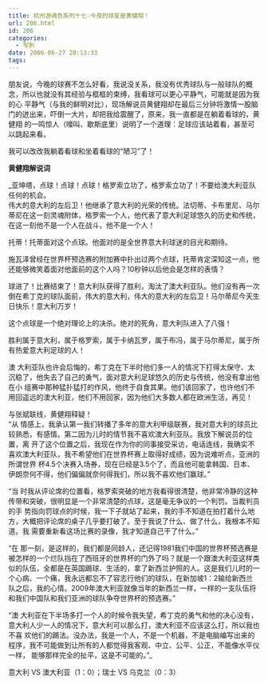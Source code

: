 ```yaml
---
title: 杭州游魂色系列十七-今夜的球星是黄健翔！
url: 206.html
id: 206
categories:
  - 写到
date: 2006-06-27 20:13:33
tags:
---
```


朋友说，今晚的球赛不怎么好看，我说没关系，我没有优秀球队与一般球队的概念，所以也就没有其经验与框框的束缚，我看球可以更心平静气，可能就是因为我的心 平静气（与我的鲜明对比），现场解说员黄健翔却在最后三分钟将激情一股脑门的迸出来，吓倒一大片，却把我给震醒了，原来，我一直都是在躺着看球的，黄健翔 的一鸣惊人（嚎叫、歇斯底里）说明了一个道理：足球应该站着看，甚至可以跳起来看。  
  
我可以改改我躺着看球和坐着看球的“陋习”了！  
  
  
**黄健翔解说词**  
  
_亚坤塔，点球！点球！点球！格罗索立功了，格罗索立功了！不要给澳大利亚队任何的机会。  
伟大的意大利的左后卫！他继承了意大利的光荣的传统。法切蒂、卡布里尼、马尔蒂尼在这一刻灵魂附体，格罗索一个人，他代表了意大利足球悠久的历史和传统，在这一刻他不是一个人在战斗，他不是一个人！  
  
托蒂！托蒂面对这个点球。他面对的是全世界意大利球迷的目光和期待。  
  
施瓦泽曾经在世界杯预选赛的附加赛中扑出过两个点球，托蒂肯定深知这一点，他还能够微笑着面对他面前的这个人吗？10秒钟以后他会是怎样的表情？  
  
球进了！比赛结束了！意大利队获得了胜利，淘汰了澳大利亚队。他们没有再一次倒在希丁克的球队面前，伟大的意大利，伟大的意大利的左后卫！马尔蒂尼今天生日快乐！意大利万岁！  
  
这个点球是一个绝对理论上的决杀。绝对的死角，意大利队进入了八强！  
  
胜利属于意大利，属于格罗索，属于卡纳瓦罗，属于布冯，属于马尔蒂尼，属于所有热爱意大利足球的人！  
  
澳 大利亚队也许会后悔的，希丁克在下半时他们多一人的情况下打得太保守、太沉稳了，他失去了自己的勇气，面对意大利足球悠久的历史与传统，他没有拿出他在小 组赛中那种猛扑猛打的作风，他终于自食其果。他们该回家了，也许他们不用回遥远的澳大利亚，他们不用回家，因为他们大多数人都在欧洲生活，再见！  
  
与张斌联线，黄健翔释疑！  
“从 情感上，我承认第一我们转播了多年的意大利甲级联赛，我对意大利的球员比较熟悉，有感情。第二因为儿时的情节我不喜欢澳大利亚队。我放下解说员的位置，离 开了这个位置之后，我现在作为你的同事接受采访，电话连线，我确实不喜欢澳大利亚队，我不希望他们在世界杯赛上取得好成绩，因为说难听点，亚洲的所谓世界 杯4.5个决赛入场券，现在已经是3.5个了，而且他可能拿韩国、日本、伊朗奈何不得，他们偏偏就奈何得我们，所以我不喜欢他们赢球。”  
  
“当 时我从评论席的位置看，格罗索突破的地方我看得很清楚，他非常冷静的这种传带和突破，很明显是一个非常清楚的点球，这是毫无争议的一个判罚。当裁判员的手 势指向罚球点的时候，我一下子就站了起来，我的手不知道在拍打着什么地方，大概把评论席的桌子几乎要打破了。至于我说了什么、做了什么，我根本不知道。我 需要重新看这场比赛的录像，我才知道自己干了什么。”  
  
“在 那一刻，是这样的，我们都是同龄人，还记得1981我们中国的世界杯预选赛是被怎样的一个烂队挡在了西班牙的世界杯的门外了吗？就是一个跟澳大利亚这样类 似的队伍，全都是在英国踢球、生活的，拿了新西兰护照的人。这是我们儿时的一个心病、一个痛，我永远都忘不了容志行他们的球队，在新加坡1：2输给新西兰 队之后，我的心情。2009年澳大利亚就像当年的新西兰一样，一样的一支队伍将和我们中国队和我们亚洲的球队争夺世界杯的预选赛。”  
  
“澳 大利亚在下半场多打一个人的时候令我失望，希丁克的勇气和他的决心没有，意大利人少一人的情况下，意大利可以那么打，澳大利亚不应该这么打，所以我也不喜 欢他们的踢法。没办法，我是一个人，不是一个机器，不是电脑编写出来的程序，我不可能做到让所有的人都觉得我客观、中立、公平、公正，不能像水平仪一样， 能够那样完全的扯平，这是不可能的。”_  
  
意大利 VS 澳大利亚（1：0）；瑞士 VS 乌克兰（0：3）